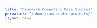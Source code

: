 ```yaml
---
title: "Research Computing Case Studies"
permalink: "/about/casestudiesprojects/"
layout: blog
---
```

